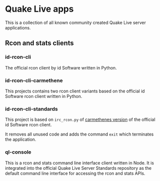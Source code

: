 # Quake Live apps

This is a collection of all known community created Quake Live server applications.

## Rcon and stats clients

### id-rcon-cli

The official rcon client by id Software written in Python.

### id-rcon-cli-carmethene

This projects contains two rcon client variants based on the official id Software rcon client written in Python.

### id-rcon-cli-standards

This project is based on `irc_rcon.py` of [carmethenes version](https://github.com/carmethene/quakelive-rcon/tree/6c7565035307cc835b3eae723b431fe7e07ee49f) of the official id Software rcon client.

It removes all unused code and adds the command `exit` which terminates the application.

### ql-console

This is a rcon and stats command line interface client written in Node. It is integrated into the official Quake Live Server Standards repository as the default command line interface for accessing the rcon and stats APIs.